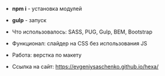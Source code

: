 * **npm i** - установка модулей
* **gulp** - запуск

* Что использовалось: SASS, PUG, Gulp, BEM, Bootstrap
* Функционал: слайдер на CSS без использования JS
* Работа: верстка по макету
* Ссылка на сайт: https://evgeniysaschenko.github.io/hexa/